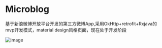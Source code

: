 # Microblog
基于新浪微博开放平台开发的第三方微博App,采用OkHttp+retrofit+Rxjava的mvp开发模式，material design风格页面，现在处于开发阶段


![image](https://github.com/newjiang/Microblog/gif/git.gif ) 

